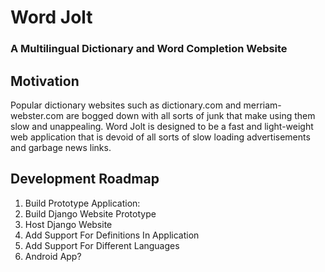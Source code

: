 # Word Jolt 
### A Multilingual Dictionary and Word Completion Website

## Motivation

Popular dictionary websites such as dictionary.com and merriam-webster.com are bogged down with all sorts of junk that make using them slow and unappealing. Word Jolt is designed to be a fast and light-weight web application that is devoid of all sorts of slow loading advertisements and garbage news links.

## Development Roadmap

1. Build Prototype Application:
2. Build Django Website Prototype
3. Host Django Website
4. Add Support For Definitions In Application
5. Add Support For Different Languages
6. Android App?
